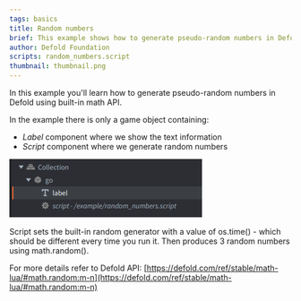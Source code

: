 ```yaml
---
tags: basics
title: Random numbers
brief: This example shows how to generate pseudo-random numbers in Defold using built-in math API.
author: Defold Foundation
scripts: random_numbers.script
thumbnail: thumbnail.png
---
```


In this example you'll learn how to generate pseudo-random numbers in Defold using built-in math API.

In the example there is only a game object containing:
- *Label* component where we show the text information
- *Script* component where we generate random numbers

![collection](collection.png)

Script sets the built-in random generator with a value of os.time() - which should be different every time you run it.
Then produces 3 random numbers using math.random().

For more details refer to Defold API: [https://defold.com/ref/stable/math-lua/#math.random:m-n](https://defold.com/ref/stable/math-lua/#math.random:m-n)